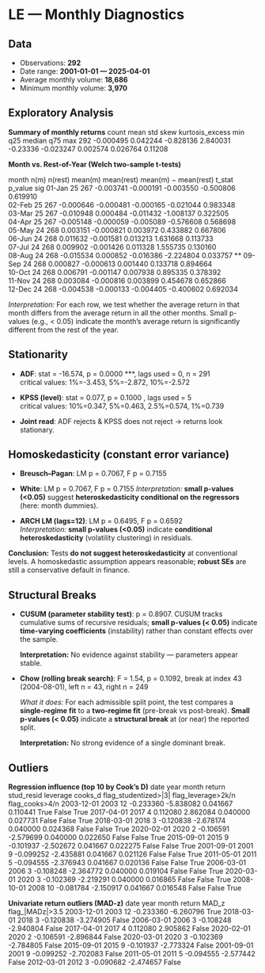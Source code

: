 # LE — Monthly Diagnostics

## Data

- Observations: **292**  
- Date range: **2001-01-01 — 2025-04-01**
- Average monthly volume: **18,686**  
- Minimum monthly volume: **3,970**


## Exploratory Analysis

**Summary of monthly returns**
 count      mean      std      skew  kurtosis_excess      min       q25   median      q75     max
   292 -0.000495 0.042244 -0.828136         2.840031 -0.23336 -0.023247 0.002574 0.026764 0.11208


**Month vs. Rest-of-Year (Welch two-sample t-tests)**

 month  n(m)  n(rest)   mean(m)  mean(rest)  mean(m) − mean(rest)    t_stat  p_value sig
01-Jan    25      267 -0.003741   -0.000191             -0.003550 -0.500806 0.619910    
02-Feb    25      267 -0.000646   -0.000481             -0.000165 -0.021044 0.983348    
03-Mar    25      267 -0.010948    0.000484             -0.011432 -1.008137 0.322505    
04-Apr    25      267 -0.005148   -0.000059             -0.005089 -0.576608 0.568698    
05-May    24      268  0.003151   -0.000821              0.003972  0.433882 0.667806    
06-Jun    24      268  0.011632   -0.001581              0.013213  1.631668 0.113733    
07-Jul    24      268  0.009902   -0.001426              0.011328  1.555735 0.130160    
08-Aug    24      268 -0.015534    0.000852             -0.016386 -2.224804 0.033757  **
09-Sep    24      268  0.000827   -0.000613              0.001440  0.133718 0.894664    
10-Oct    24      268  0.006791   -0.001147              0.007938  0.895335 0.378392    
11-Nov    24      268  0.003084   -0.000816              0.003899  0.454678 0.652866    
12-Dec    24      268 -0.004538   -0.000133             -0.004405 -0.400602 0.692034    

_Interpretation:_ For each row, we test whether the average return in that month differs from the average return in all the other months. Small p-values (e.g., < 0.05) indicate the month’s average return is significantly different from the rest of the year.


## Stationarity

- **ADF**: stat = -16.574, p = 0.0000 ***, lags used = 0, n = 291  
  critical values: 1%=-3.453, 5%=-2.872, 10%=-2.572

- **KPSS (level)**: stat = 0.077, p = 0.1000 , lags used = 5  
  critical values: 10%=0.347, 5%=0.463, 2.5%=0.574, 1%=0.739

- **Joint read**: ADF rejects & KPSS does not reject → returns look stationary.


## Homoskedasticity (constant error variance)

- **Breusch–Pagan**: LM p = 0.7067, F p = 0.7155  
- **White**: LM p = 0.7067, F p = 0.7155
  *Interpretation:* **small p-values (<0.05)** suggest **heteroskedasticity conditional on the regressors** (here: month dummies).

- **ARCH LM (lags=12)**: LM p = 0.6495, F p = 0.6592  
  *Interpretation:* **small p-values (<0.05)** indicate **conditional heteroskedasticity** (volatility clustering) in residuals.

**Conclusion:** Tests **do not suggest heteroskedasticity** at conventional levels. A homoskedastic assumption appears reasonable; **robust SEs** are still a conservative default in finance.


## Structural Breaks

- **CUSUM (parameter stability test)**: p = 0.8907. CUSUM tracks cumulative sums of recursive residuals; **small p-values (< 0.05)** indicate **time-varying coefficients** (instability) rather than constant effects over the sample.

  **Interpretation:** No evidence against stability — parameters appear stable.

- **Chow (rolling break search)**: F = 1.54, p = 0.1092, break at index 43 (2004-08-01), left n = 43, right n = 249

  *What it does:* For each admissible split point, the test compares a **single-regime fit** to a **two-regime fit** (pre-break vs post-break). **Small p-values (< 0.05)** indicate a **structural break** at (or near) the reported split.

  **Interpretation:** No strong evidence of a single dominant break.


## Outliers

**Regression influence (top 10 by Cook’s D)**
      date  year  month    return  stud_resid  leverage  cooks_d  flag_studentized>|3|  flag_leverage>2k/n  flag_cooks>4/n
2003-12-01  2003     12 -0.233360   -5.838082  0.041667 0.110441                  True               False            True
2017-04-01  2017      4  0.112080    2.862084  0.040000 0.027731                 False               False            True
2018-03-01  2018      3 -0.120838   -2.678174  0.040000 0.024368                 False               False            True
2020-02-01  2020      2 -0.106591   -2.579699  0.040000 0.022650                 False               False            True
2015-09-01  2015      9 -0.101937   -2.502672  0.041667 0.022275                 False               False            True
2001-09-01  2001      9 -0.099252   -2.435881  0.041667 0.021126                 False               False            True
2011-05-01  2011      5 -0.094555   -2.376943  0.041667 0.020136                 False               False            True
2006-03-01  2006      3 -0.108248   -2.364772  0.040000 0.019104                 False               False            True
2020-03-01  2020      3 -0.102369   -2.219291  0.040000 0.016865                 False               False            True
2008-10-01  2008     10 -0.081784   -2.150917  0.041667 0.016548                 False               False            True


**Univariate return outliers (MAD-z)**
      date  year  month    return     MAD_z  flag_|MADz|>3.5
2003-12-01  2003     12 -0.233360 -6.260796             True
2018-03-01  2018      3 -0.120838 -3.274905            False
2006-03-01  2006      3 -0.108248 -2.940804            False
2017-04-01  2017      4  0.112080  2.905862            False
2020-02-01  2020      2 -0.106591 -2.896844            False
2020-03-01  2020      3 -0.102369 -2.784805            False
2015-09-01  2015      9 -0.101937 -2.773324            False
2001-09-01  2001      9 -0.099252 -2.702083            False
2011-05-01  2011      5 -0.094555 -2.577442            False
2012-03-01  2012      3 -0.090682 -2.474657            False
